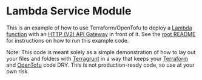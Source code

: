 # Lambda Service Module

This is an example of how to use Terraform/OpenTofu to deploy a [Lambda function](https://aws.amazon.com/lambda/) with an 
[HTTP (V2) API Gateway](https://docs.aws.amazon.com/apigateway/latest/developerguide/http-api.html) in front of it. 
See the [root README](/README.md) for instructions on how to run this example code. 

Note: This code is meant solely as a simple demonstration of how to lay out your files and folders with 
[Terragrunt](https://github.com/gruntwork-io/terragrunt) in a way that keeps your [Terraform](https://www.terraform.io)
and [OpenTofu](https://opentofu.org/) code DRY. This is not production-ready code, so use at your own risk.
